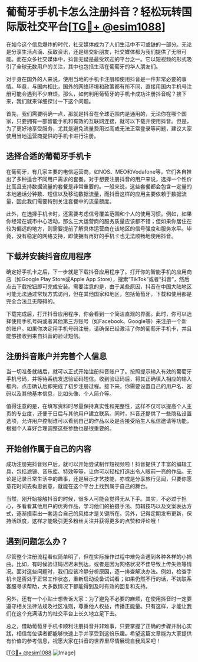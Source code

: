 # 葡萄牙手机卡怎么注册抖音？轻松玩转国际版社交平台[[TG💪+ @esim1088](https://t.me/s/esim1088)]

在如今这个信息爆炸的时代，社交媒体成为了人们生活中不可或缺的一部分。无论是分享生活点滴、获取资讯，还是结交新朋友，社交媒体都为我们提供了无限可能。而在众多社交媒体中，抖音无疑是最受欢迎的平台之一。它以短视频的形式吸引了全球无数用户的关注，其中也包括生活在葡萄牙的华人朋友们。

对于身在国外的人来说，使用当地的手机卡注册和使用抖音是一件非常必要的事情。毕竟，与国内相比，国外的网络环境和政策都有所不同，直接用国内手机号注册可能会遇到不少麻烦。那么，如何利用葡萄牙的手机卡成功注册抖音呢？接下来，我们就来详细探讨一下这个问题。

首先，我们需要明确一点，那就是抖音在全球范围内是通用的，无论你在哪个国家，只要拥有一部智能手机和有效的互联网连接，就可以下载并使用抖音。但是，为了更好地享受服务，尤其是避免流量费用过高或无法正常登录等问题，建议大家使用当地运营商提供的手机卡进行注册。

## 选择合适的葡萄牙手机卡

在葡萄牙，有几家主要的电信运营商，如NOS、MEO和Vodafone等，它们各自推出了多种适合不同用户需求的套餐。对于想要注册抖音的用户来说，选择一个性价比高且支持数据流量的套餐是非常重要的。一般来说，这些套餐都会包含一定量的本地通话分钟数、短信以及移动数据流量，而抖音这样的应用主要依赖于数据流量，因此我们需要特别关注套餐中的流量额度。

此外，在选择手机卡时，还需要考虑信号覆盖范围和个人的使用习惯。例如，如果你经常在城市中心活动，那么三大运营商的服务质量应该都不错；但如果你居住在较为偏远的地方，则需要提前了解具体运营商在该地区的信号强度和服务水平。毕竟，没有稳定的网络支持，即使拥有再好的手机卡也无法顺畅地使用抖音。

## 下载并安装抖音应用程序

确定好手机卡之后，下一步就是下载抖音应用程序了。打开你的智能手机的应用商店（如Google Play Store或Apple App Store），搜索“TikTok”或者“抖音”，然后点击下载按钮即可完成安装。需要注意的是，由于某些原因，抖音在中国大陆地区可能无法通过常规方式访问，但在其他国家和地区，包括葡萄牙，下载和使用都是完全合法且无障碍的。

下载完成后，打开抖音应用程序，你会看到一个简洁直观的界面。此时，你可以选择使用手机号码或者其他第三方账号（如Facebook、Google等）来注册一个新的账户。如果你决定用手机号码注册，请确保已经激活了你的葡萄牙手机卡，并且能够接收到来自抖音的验证短信。

## 注册抖音账户并完善个人信息

当一切准备就绪后，就可以正式开始注册抖音账户了。按照提示输入有效的葡萄牙手机号码，并等待系统发送验证码短信。收到验证码后，将其正确填入相应的输入框内，点击确认后即完成了初步注册过程。接下来，你需要设置自己的用户名、密码以及其他基本信息，比如头像、个人简介等。

值得注意的是，在填写资料时尽量保持真实性和完整性，这样不仅可以提高个人主页的专业度，还便于日后与其他用户建立联系。同时，抖音还提供了一些隐私设置选项，允许用户控制谁可以看到自己的作品以及是否接受陌生人私信邀请等功能，根据个人喜好合理调整这些参数也是很重要的。

## 开始创作属于自己的内容

成功注册完抖音账户后，就可以开始尝试制作短视频啦！抖音提供了丰富的编辑工具，包括滤镜、音乐库、特效等等，让你可以轻松打造出令人眼前一亮的作品。无论是记录日常生活中的趣事，还是展示才艺技能，亦或是分享旅行见闻，只要你愿意花时间去构思创意，就能在这个平台上找到属于自己的舞台。

当然，刚开始接触抖音的时候，很多人可能会觉得无从下手。其实，不必过于担心，多看看其他用户的优秀作品，学习他们的拍摄手法、剪辑技巧以及文案表达方式，逐渐摸索出一套适合自己的风格才是关键所在。另外，记得定期发布更新，保持活跃度，这样才能吸引更多粉丝关注并获得更多的点赞和评论哦！

## 遇到问题怎么办？

尽管整个注册流程看似简单明了，但在实际操作过程中难免会遇到各种各样的小插曲。比如，有时候验证码迟迟未到达，或者是因为网络状况不佳导致上传失败等情况。面对这些问题时，我们应该冷静分析原因，逐一排查解决办法。例如，检查手机卡是否处于正常工作状态，重新启动设备试试看；如果仍然不行的话，不妨联系客服寻求帮助，大多数情况下都能得到及时有效的回复和支持。

另外，还有一个小贴士想告诉大家：为了避免不必要的麻烦，在使用抖音时一定要遵守相关法律法规及社区准则，尊重他人权益，传播正能量。只有这样，才能让我们在这个充满活力的社交平台上长久地立足下去。

总之，借助葡萄牙手机卡顺利注册抖音并非难事，只要掌握了正确的步骤并耐心实践，相信每位读者都能够快速上手并享受到这份乐趣。希望这篇文章能为大家提供有价值的参考信息，祝愿大家在抖音的世界里尽情展现自我风采吧！

[[TG💪+ @esim1088](https://t.me/s/esim1088) ![Image](https://i.postimg.cc/4NQfJmqS/Snipaste-2025-05-13-00-14-12.png)]
